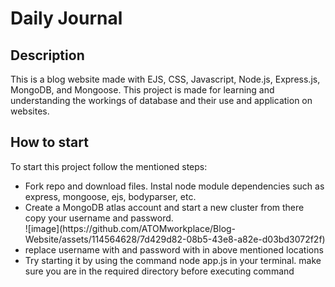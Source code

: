 # Daily Journal

<h2>Description</h2>
<span>This is a blog website made with EJS, CSS, Javascript, Node.js, Express.js, MongoDB, and Mongoose. This project is made for learning and understanding the workings of database and their use and application on websites.</span>

<h2>How to start</h2>
<span>To start this project follow the mentioned steps:</span>
<ul>
  <li>Fork repo and download files. Instal node module dependencies such as express, mongoose, ejs, bodyparser, etc.</li>
  <li>Create a MongoDB atlas account and start a new cluster from there copy your username and password.</li>
  ![image](https://github.com/ATOMworkplace/Blog-Website/assets/114564628/7d429d82-08b5-43e8-a82e-d03bd3072f2f)

  <li>replace username with <username> and password with <password> in above mentioned locations</li>
  <li>Try starting it by using the command node app.js in your terminal. make sure you are in the required directory before executing command</li>
</ul>
